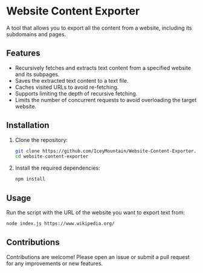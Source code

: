 # Website Content Exporter
A tool that allows you to export all the content from a website, including its subdomains and pages.

## Features
- Recursively fetches and extracts text content from a specified website and its subpages.
- Saves the extracted text content to a text file.
- Caches visited URLs to avoid re-fetching.
- Supports limiting the depth of recursive fetching.
- Limits the number of concurrent requests to avoid overloading the target website.

## Installation
1. Clone the repository:
    ```sh
    git clone https://github.com/IceyMountain/Website-Content-Exporter.git
    cd website-content-exporter
    ```

2. Install the required dependencies:
    ```sh
    npm install
    ```

## Usage
Run the script with the URL of the website you want to export text from:
```sh
node index.js https://www.wikipedia.org/
```

## Contributions
Contributions are welcome! Please open an issue or submit a pull request for any improvements or new features.
